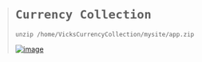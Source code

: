 ># `Currency Collection`
>
>     unzip /home/VicksCurrencyCollection/mysite/app.zip
>
>[![image](https://github.com/imvickykumar999/Currency-Collection/assets/50515418/2e5b398e-a366-4bff-b8b9-be23a1929aae)](https://vickscurrencycollection.pythonanywhere.com/)
